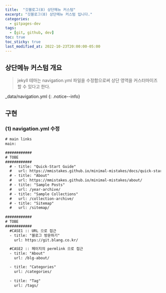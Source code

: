 ```yaml
---
title:  "깃블로그(8) 상단메뉴 커스텀"
excerpt: "깃블로그(8) 상단메뉴 커스텀 입니다."
categories:
  - gitpages-dev
tags:
  - [git, github, dev]
toc: true
toc_sticky: true
last_modified_at: 2022-10-23T20:00:00-05:00
---
```


## 상단메뉴 커스텀 개요

> jekyll 테마는 navigation.yml 파일을 수정함으로써 
> 상단 영역을 커스터마이즈 할 수 있다고 한다.

_data/navigation.yml
{: .notice--info}

## 구현
### (1) navigation.yml 수정

```xml
# main links
main:

############
# TOBE
############
  # - title: "Quick-Start Guide"
  #   url: https://mmistakes.github.io/minimal-mistakes/docs/quick-start-guide/
  # - title: "About"
  #   url: https://mmistakes.github.io/minimal-mistakes/about/
  # - title: "Sample Posts"
  #   url: /year-archive/
  # - title: "Sample Collections"
  #   url: /collection-archive/
  # - title: "Sitemap"
  #   url: /sitemap/
  
############
# TOBE
############
  #CASE1 :: URL 으로 접근
  - title: "블로그 방문하기"
    url: https://git.blang.co.kr/

  #CASE2 :: 페이지의 permlink 으로 접근
  - title: "About"
    url: /blg-about/

  - title: "Categories" 
    url: /categories/
  
  - title: "Tag" 
    url: /tags/ 

```


